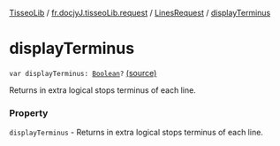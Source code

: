 [TisseoLib](../../index.md) / [fr.docjyJ.tisseoLib.request](../index.md) / [LinesRequest](index.md) / [displayTerminus](./display-terminus.md)

# displayTerminus

`var displayTerminus: `[`Boolean`](https://kotlinlang.org/api/latest/jvm/stdlib/kotlin/-boolean/index.html)`?` [(source)](https://github.com/docjyJ/TisseoLib/tree/master/src/main/kotlin/fr/docjyJ/tisseoLib/request/LinesRequest.kt#L28)

Returns in extra logical stops terminus of each line.

### Property

`displayTerminus` - Returns in extra logical stops terminus of each line.